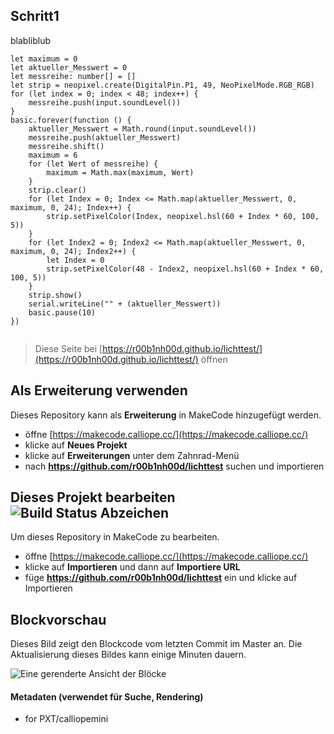 ## Schritt1 
blabliblub

```blocks
let maximum = 0
let aktueller_Messwert = 0
let messreihe: number[] = []
let strip = neopixel.create(DigitalPin.P1, 49, NeoPixelMode.RGB_RGB)
for (let index = 0; index < 48; index++) {
    messreihe.push(input.soundLevel())
}
basic.forever(function () {
    aktueller_Messwert = Math.round(input.soundLevel())
    messreihe.push(aktueller_Messwert)
    messreihe.shift()
    maximum = 6
    for (let Wert of messreihe) {
        maximum = Math.max(maximum, Wert)
    }
    strip.clear()
    for (let Index = 0; Index <= Math.map(aktueller_Messwert, 0, maximum, 0, 24); Index++) {
        strip.setPixelColor(Index, neopixel.hsl(60 + Index * 60, 100, 5))
    }
    for (let Index2 = 0; Index2 <= Math.map(aktueller_Messwert, 0, maximum, 0, 24); Index2++) {
        let Index = 0
        strip.setPixelColor(48 - Index2, neopixel.hsl(60 + Index * 60, 100, 5))
    }
    strip.show()
    serial.writeLine("" + (aktueller_Messwert))
    basic.pause(10)
})


```


> Diese Seite bei [https://r00b1nh00d.github.io/lichttest/](https://r00b1nh00d.github.io/lichttest/) öffnen

## Als Erweiterung verwenden

Dieses Repository kann als **Erweiterung** in MakeCode hinzugefügt werden.

* öffne [https://makecode.calliope.cc/](https://makecode.calliope.cc/)
* klicke auf **Neues Projekt**
* klicke auf **Erweiterungen** unter dem Zahnrad-Menü
* nach **https://github.com/r00b1nh00d/lichttest** suchen und importieren

## Dieses Projekt bearbeiten ![Build Status Abzeichen](https://github.com/r00b1nh00d/lichttest/workflows/MakeCode/badge.svg)

Um dieses Repository in MakeCode zu bearbeiten.

* öffne [https://makecode.calliope.cc/](https://makecode.calliope.cc/)
* klicke auf **Importieren** und dann auf **Importiere URL**
* füge **https://github.com/r00b1nh00d/lichttest** ein und klicke auf Importieren

## Blockvorschau

Dieses Bild zeigt den Blockcode vom letzten Commit im Master an.
Die Aktualisierung dieses Bildes kann einige Minuten dauern.

![Eine gerenderte Ansicht der Blöcke](https://github.com/r00b1nh00d/lichttest/raw/master/.github/makecode/blocks.png)

#### Metadaten (verwendet für Suche, Rendering)

* for PXT/calliopemini
<script src="https://makecode.com/gh-pages-embed.js"></script><script>makeCodeRender("{{ site.makecode.home_url }}", "{{ site.github.owner_name }}/{{ site.github.repository_name }}");</script>
